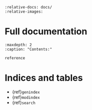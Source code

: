 ```{include} ../README.md
:relative-docs: docs/
:relative-images:
```

# Full documentation

```{toctree}
:maxdepth: 2
:caption: "Contents:"

reference
```



# Indices and tables

* {ref}`genindex`
* {ref}`modindex`
* {ref}`search`
